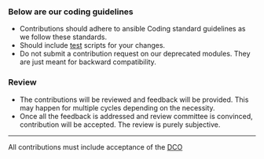 ### Below are our coding guidelines 
* Contributions should adhere to ansible Coding standard guidelines as we follow these standards.
* Should include [test](./tests) scripts for your changes.
* Do not submit a contribution request on our deprecated modules. They are just meant for backward compatibility.

### Review
* The contributions will be reviewed and feedback will be provided. This may happen for multiple cycles depending on the necessity. 
* Once all the feedback is addressed and review committee is convinced, contribution will be accepted. The review is purely subjective.

________________________________________
All contributions must include acceptance of the [DCO](./CONTRIBUTOR_AGREEMENT.md)